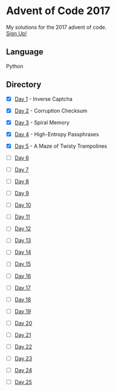 # Advent of Code 2017
My solutions for the 2017 advent of code. 
<br>
[Sign Up!](http://adventofcode.com/2017)
<br>
## Language
Python
## Directory
- [x] [Day 1](https://github.com/James-Burgess/aoc/tree/master/d1) - Inverse Captcha
- [x] [Day 2](https://github.com/James-Burgess/aoc/tree/master/d2) - Corruption Checksum
- [x] [Day 3](https://github.com/James-Burgess/aoc/tree/master/d3) - Spiral Memory 
- [x] [Day 4](https://github.com/James-Burgess/aoc/tree/master/d4) - High-Entropy Passphrases
- [x] [Day 5](https://github.com/James-Burgess/aoc/tree/master/d5) - A Maze of Twisty Trampolines
- [ ] [Day 6](https://github.com/James-Burgess/aoc/tree/master/d6)
- [ ] [Day 7](https://github.com/James-Burgess/aoc/tree/master/d7)
- [ ] [Day 8](https://github.com/James-Burgess/aoc/tree/master/d8)
- [ ] [Day 9](https://github.com/James-Burgess/aoc/tree/master/d9)
- [ ] [Day 10](https://github.com/James-Burgess/aoc/tree/master/d10)
- [ ] [Day 11](https://github.com/James-Burgess/aoc/tree/master/d11)
- [ ] [Day 12](https://github.com/James-Burgess/aoc/tree/master/d12)
- [ ] [Day 13](https://github.com/James-Burgess/aoc/tree/master/d13)
- [ ] [Day 14](https://github.com/James-Burgess/aoc/tree/master/d14)
- [ ] [Day 15](https://github.com/James-Burgess/aoc/tree/master/d15)
- [ ] [Day 16](https://github.com/James-Burgess/aoc/tree/master/d16)
- [ ] [Day 17](https://github.com/James-Burgess/aoc/tree/master/d17)
- [ ] [Day 18](https://github.com/James-Burgess/aoc/tree/master/d18)
- [ ] [Day 19](https://github.com/James-Burgess/aoc/tree/master/d19)
- [ ] [Day 20](https://github.com/James-Burgess/aoc/tree/master/d20)
- [ ] [Day 21](https://github.com/James-Burgess/aoc/tree/master/d21)
- [ ] [Day 22](https://github.com/James-Burgess/aoc/tree/master/d22)
- [ ] [Day 23](https://github.com/James-Burgess/aoc/tree/master/d23)
- [ ] [Day 24](https://github.com/James-Burgess/aoc/tree/master/d24)
- [ ] [Day 25](https://github.com/James-Burgess/aoc/tree/master/d25)

